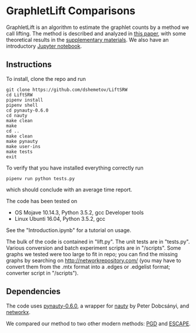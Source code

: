 # GraphletLift Comparisons
GraphletLift is an algorithm to estimate the graphlet counts by a method we call lifting. The method is described and analyzed in [this paper](pdf/graphlet_lift.pdf), with some theoretical results in the [supplementary materials](pdf/graphlet_lift_supp.pdf). We also have an introductory [Jupyter notebook](Introduction.ipynb).

## Instructions

To install, clone the repo and run 

```
git clone https://github.com/dshemetov/LiftSRW
cd LiftSRW
pipenv install
pipenv shell
cd pynauty-0.6.0
cd nauty
make clean
make 
cd ..
make clean
make pynauty
make user-ins
make tests
exit
```

To verify that you have installed everything correctly run

```
pipenv run python tests.py
```

which should conclude with an average time report.

The code has been tested on 
* OS Mojave 10.14.3, Python 3.5.2, gcc Developer tools
* Linux Ubunti 16.04, Python 3.5.2, gcc

See the "Introduction.ipynb" for a tutorial on usage.

The bulk of the code is contained in "lift.py". The unit tests are in "tests.py". Various conversion and batch experiment scripts are in "/scripts". Some graphs we tested were too large to fit in repo; you can find the missing graphs by searching on http://networkrepository.com/ (you may have to convert them from the .mtx format into a .edges or .edgelist format; converter script in "/scripts"). 

## Dependencies

The code uses [pynauty-0.6.0](https://web.cs.dal.ca/~peter/software/pynauty/html/), a wrapper for [nauty](http://pallini.di.uniroma1.it/) by Peter Dobcsányi, and [networkx](https://networkx.github.io/). 

We compared our method to two other modern methods: [PGD](https://github.com/nkahmed/pgd#input-file-format) and [ESCAPE](https://bitbucket.org/seshadhri/escape).
